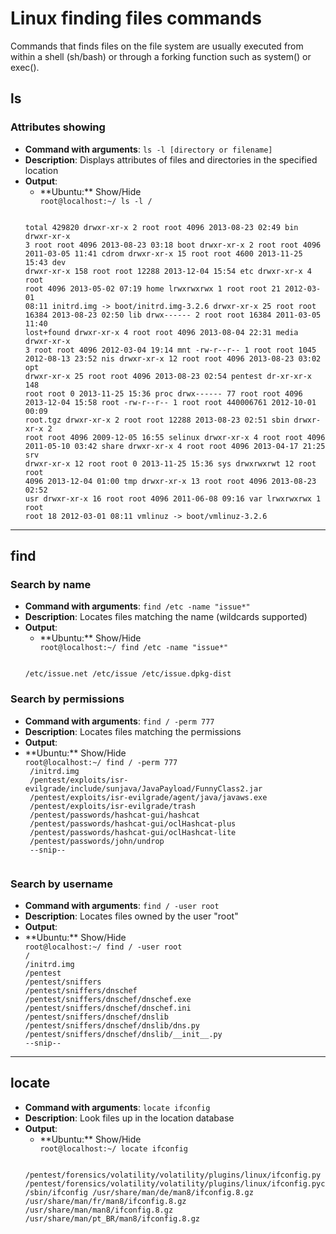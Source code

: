 <!-- Code for collapse and expand -->
<script type="text/javascript"> 
$(document).ready(function() { 
    $('div.view').hide(); 
    $('div.slide').click(function() {
        $(this).next('div.view').slideToggle('fast'); 
        return false; 
    }); 
}); 
</script>

# Linux finding files commands

Commands that finds files on the file system are usually executed from within a shell (sh/bash) or through a forking function such as system() or exec().

## ls

### Attributes showing
 * **Command with arguments**: `ls -l [directory or filename]`
 * **Description**: Displays attributes of files and directories in the specified location
 * **Output**:
   * <div class="slide" style="cursor: pointer;"> **Ubuntu:** Show/Hide</div><div class="view"><code>root@localhost:~/ ls -l /
    total 429820
    drwxr-xr-x   2 root root      4096 2013-08-23 02:49 bin
    drwxr-xr-x   3 root root      4096 2013-08-23 03:18 boot
    drwxr-xr-x   2 root root      4096 2011-03-05 11:41 cdrom
    drwxr-xr-x  15 root root      4600 2013-11-25 15:43 dev
    drwxr-xr-x 158 root root     12288 2013-12-04 15:54 etc
    drwxr-xr-x   4 root root      4096 2013-05-02 07:19 home
    lrwxrwxrwx   1 root root        21 2012-03-01 08:11 initrd.img -> boot/initrd.img-3.2.6
    drwxr-xr-x  25 root root     16384 2013-08-23 02:50 lib
    drwx------   2 root root     16384 2011-03-05 11:40 lost+found
    drwxr-xr-x   4 root root      4096 2013-08-04 22:31 media
    drwxr-xr-x   3 root root      4096 2012-03-04 19:14 mnt
    -rw-r--r--   1 root root      1045 2012-08-13 23:52 nis
    drwxr-xr-x  12 root root      4096 2013-08-23 03:02 opt
    drwxr-xr-x  25 root root      4096 2013-08-23 02:54 pentest
    dr-xr-xr-x 148 root root         0 2013-11-25 15:36 proc
    drwx------  77 root root      4096 2013-12-04 15:58 root
    -rw-r--r--   1 root root 440006761 2012-10-01 00:09 root.tgz
    drwxr-xr-x   2 root root     12288 2013-08-23 02:51 sbin
    drwxr-xr-x   2 root root      4096 2009-12-05 16:55 selinux
    drwxr-xr-x   4 root root      4096 2011-05-10 03:42 share
    drwxr-xr-x   4 root root      4096 2013-04-17 21:25 srv
    drwxr-xr-x  12 root root         0 2013-11-25 15:36 sys
    drwxrwxrwt  12 root root      4096 2013-12-04 01:00 tmp
    drwxr-xr-x  13 root root      4096 2013-08-23 02:52 usr
    drwxr-xr-x  16 root root      4096 2011-06-08 09:16 var
    lrwxrwxrwx   1 root root        18 2012-03-01 08:11 vmlinuz -> boot/vmlinuz-3.2.6
    </code></div>

----

## find

### Search by name
 * **Command with arguments**: `find /etc -name "issue*"`
 * **Description**: Locates files matching the name (wildcards supported)
 * **Output**:
   * <div class="slide" style="cursor: pointer;"> **Ubuntu:** Show/Hide</div><div class="view"><code>root@localhost:~/ find /etc -name "issue*"
    /etc/issue.net
    /etc/issue
    /etc/issue.dpkg-dist
    </code></div>

### Search by permissions
 * **Command with arguments**: `find / -perm 777`
 * **Description**: Locates files matching the permissions
 * **Output**:
 * <div class="slide" style="cursor: pointer;"> **Ubuntu:** Show/Hide</div><div class="view"><code>root@localhost:~/ find / -perm 777
    /initrd.img
    /pentest/exploits/isr-evilgrade/include/sunjava/JavaPayload/FunnyClass2.jar
    /pentest/exploits/isr-evilgrade/agent/java/javaws.exe
    /pentest/exploits/isr-evilgrade/trash
    /pentest/passwords/hashcat-gui/hashcat
    /pentest/passwords/hashcat-gui/oclHashcat-plus
    /pentest/passwords/hashcat-gui/oclHashcat-lite
    /pentest/passwords/john/undrop
    --snip--
    </code></div>

### Search by username
 * **Command with arguments**: `find / -user root`
 * **Description**: Locates files owned by the user "root"
 * **Output**:
  * <div class="slide" style="cursor: pointer;"> **Ubuntu:** Show/Hide</div><div class="view"><code>root@localhost:~/ find / -user root
    /
    /initrd.img
    /pentest
    /pentest/sniffers
    /pentest/sniffers/dnschef
    /pentest/sniffers/dnschef/dnschef.exe
    /pentest/sniffers/dnschef/dnschef.ini
    /pentest/sniffers/dnschef/dnslib
    /pentest/sniffers/dnschef/dnslib/dns.py
    /pentest/sniffers/dnschef/dnslib/__init__.py
    --snip--
    </code></div>

----

## locate

 * **Command with arguments**: `locate ifconfig`
 * **Description**: Look files up in the location database
 * **Output**:
   * <div class="slide" style="cursor: pointer;"> **Ubuntu:** Show/Hide</div><div class="view"><code>root@localhost:~/ locate ifconfig
    /pentest/forensics/volatility/volatility/plugins/linux/ifconfig.py
    /pentest/forensics/volatility/volatility/plugins/linux/ifconfig.pyc
    /sbin/ifconfig
    /usr/share/man/de/man8/ifconfig.8.gz
    /usr/share/man/fr/man8/ifconfig.8.gz
    /usr/share/man/man8/ifconfig.8.gz
    /usr/share/man/pt_BR/man8/ifconfig.8.gz
    </code></div>

